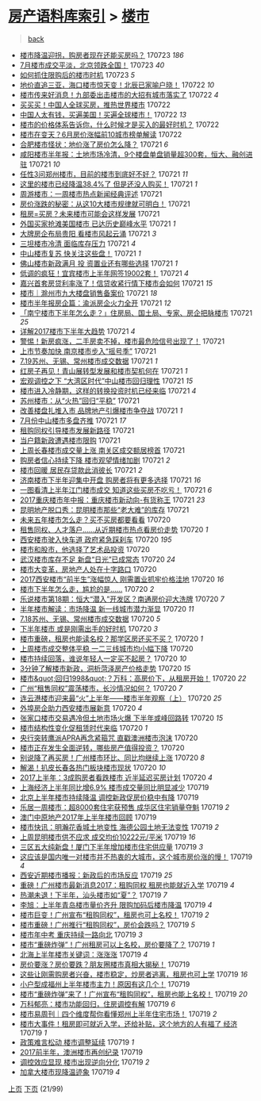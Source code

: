 [房产语料库索引](../../README.md)  > [楼市](楼市.md)
====
> [back](../README.md)

- [楼市降温迎拐，购房者现在还能买房吗？](http://jkwz.applinzi.com/ittc/6993491789313737744.html#%E6%A5%BC%E5%B8%82%E9%99%8D%E6%B8%A9%E8%BF%8E%E6%8B%90%EF%BC%8C%E8%B4%AD%E6%88%BF%E8%80%85%E7%8E%B0%E5%9C%A8%E8%BF%98%E8%83%BD%E4%B9%B0%E6%88%BF%E5%90%97%EF%BC%9F) 170723 *186* 
- [7月楼市成交平淡，北京领跌全国！](http://jkwz.applinzi.com/ittc/6993461672650736657.html#7%E6%9C%88%E6%A5%BC%E5%B8%82%E6%88%90%E4%BA%A4%E5%B9%B3%E6%B7%A1%EF%BC%8C%E5%8C%97%E4%BA%AC%E9%A2%86%E8%B7%8C%E5%85%A8%E5%9B%BD%EF%BC%81) 170723 *40* 
- [如何抓住限购后的楼市时机](http://jkwz.applinzi.com/ittc/6993446883216065553.html#%E5%A6%82%E4%BD%95%E6%8A%93%E4%BD%8F%E9%99%90%E8%B4%AD%E5%90%8E%E7%9A%84%E6%A5%BC%E5%B8%82%E6%97%B6%E6%9C%BA) 170723 *5* 
- [地价直追三亚，海口楼市惊天变！北辰已家喻户晓！](http://jkwz.applinzi.com/ittc/6993259472561374225.html#%E5%9C%B0%E4%BB%B7%E7%9B%B4%E8%BF%BD%E4%B8%89%E4%BA%9A%EF%BC%8C%E6%B5%B7%E5%8F%A3%E6%A5%BC%E5%B8%82%E6%83%8A%E5%A4%A9%E5%8F%98%EF%BC%81%E5%8C%97%E8%BE%B0%E5%B7%B2%E5%AE%B6%E5%96%BB%E6%88%B7%E6%99%93%EF%BC%81) 170722 *10* 
- [楼市传来好消息！九部委出击楼市的大招有城市落实了](http://jkwz.applinzi.com/ittc/6993157537430766608.html#%E6%A5%BC%E5%B8%82%E4%BC%A0%E6%9D%A5%E5%A5%BD%E6%B6%88%E6%81%AF%EF%BC%81%E4%B9%9D%E9%83%A8%E5%A7%94%E5%87%BA%E5%87%BB%E6%A5%BC%E5%B8%82%E7%9A%84%E5%A4%A7%E6%8B%9B%E6%9C%89%E5%9F%8E%E5%B8%82%E8%90%BD%E5%AE%9E%E4%BA%86) 170722 *4* 
- [买买买！中国人全球买房，推热世界楼市](http://jkwz.applinzi.com/ittc/6993146668172968976.html#%E4%B9%B0%E4%B9%B0%E4%B9%B0%EF%BC%81%E4%B8%AD%E5%9B%BD%E4%BA%BA%E5%85%A8%E7%90%83%E4%B9%B0%E6%88%BF%EF%BC%8C%E6%8E%A8%E7%83%AD%E4%B8%96%E7%95%8C%E6%A5%BC%E5%B8%82) 170722  
- [中国人太有钱，买遍美国！买遍全球楼市！](http://jkwz.applinzi.com/ittc/6993146668156191761.html#%E4%B8%AD%E5%9B%BD%E4%BA%BA%E5%A4%AA%E6%9C%89%E9%92%B1%EF%BC%8C%E4%B9%B0%E9%81%8D%E7%BE%8E%E5%9B%BD%EF%BC%81%E4%B9%B0%E9%81%8D%E5%85%A8%E7%90%83%E6%A5%BC%E5%B8%82%EF%BC%81) 170722 *13* 
- [楼市的价格体系告诉你，什么时候才是买入的最好时机？](http://jkwz.applinzi.com/ittc/6993067996392981521.html#%E6%A5%BC%E5%B8%82%E7%9A%84%E4%BB%B7%E6%A0%BC%E4%BD%93%E7%B3%BB%E5%91%8A%E8%AF%89%E4%BD%A0%EF%BC%8C%E4%BB%80%E4%B9%88%E6%97%B6%E5%80%99%E6%89%8D%E6%98%AF%E4%B9%B0%E5%85%A5%E7%9A%84%E6%9C%80%E5%A5%BD%E6%97%B6%E6%9C%BA%EF%BC%9F) 170722  
- [楼市在变天？6月房价涨幅前10城市榜单解读](http://jkwz.applinzi.com/ittc/6993042667934843920.html#%E6%A5%BC%E5%B8%82%E5%9C%A8%E5%8F%98%E5%A4%A9%EF%BC%9F6%E6%9C%88%E6%88%BF%E4%BB%B7%E6%B6%A8%E5%B9%85%E5%89%8D10%E5%9F%8E%E5%B8%82%E6%A6%9C%E5%8D%95%E8%A7%A3%E8%AF%BB) 170722  
- [合肥楼市怪状：地价涨了房价怎么降？](http://jkwz.applinzi.com/ittc/6992835756123751441.html#%E5%90%88%E8%82%A5%E6%A5%BC%E5%B8%82%E6%80%AA%E7%8A%B6%EF%BC%9A%E5%9C%B0%E4%BB%B7%E6%B6%A8%E4%BA%86%E6%88%BF%E4%BB%B7%E6%80%8E%E4%B9%88%E9%99%8D%EF%BC%9F) 170721 *6* 
- [咸阳楼市半年报：土地市场冷清，9个楼盘单盘销量超300套，恒大、融创进驻](http://jkwz.applinzi.com/ittc/6992817877978448913.html#%E5%92%B8%E9%98%B3%E6%A5%BC%E5%B8%82%E5%8D%8A%E5%B9%B4%E6%8A%A5%EF%BC%9A%E5%9C%9F%E5%9C%B0%E5%B8%82%E5%9C%BA%E5%86%B7%E6%B8%85%EF%BC%8C9%E4%B8%AA%E6%A5%BC%E7%9B%98%E5%8D%95%E7%9B%98%E9%94%80%E9%87%8F%E8%B6%85300%E5%A5%97%EF%BC%8C%E6%81%92%E5%A4%A7%E3%80%81%E8%9E%8D%E5%88%9B%E8%BF%9B%E9%A9%BB) 170721 *10* 
- [任性3问郑州楼市，目前的楼市到底好不好？](http://jkwz.applinzi.com/ittc/6992816565157102608.html#%E4%BB%BB%E6%80%A73%E9%97%AE%E9%83%91%E5%B7%9E%E6%A5%BC%E5%B8%82%EF%BC%8C%E7%9B%AE%E5%89%8D%E7%9A%84%E6%A5%BC%E5%B8%82%E5%88%B0%E5%BA%95%E5%A5%BD%E4%B8%8D%E5%A5%BD%EF%BC%9F) 170721 *11* 
- [这里的楼市已经降温38.4%了 但是还没人购买！](http://jkwz.applinzi.com/ittc/6992813076536362001.html#%E8%BF%99%E9%87%8C%E7%9A%84%E6%A5%BC%E5%B8%82%E5%B7%B2%E7%BB%8F%E9%99%8D%E6%B8%A938.4%25%E4%BA%86+%E4%BD%86%E6%98%AF%E8%BF%98%E6%B2%A1%E4%BA%BA%E8%B4%AD%E4%B9%B0%EF%BC%81) 170721 *1* 
- [周游楼市：一周楼市热点新闻经典评述](http://jkwz.applinzi.com/ittc/6992808732088861712.html#%E5%91%A8%E6%B8%B8%E6%A5%BC%E5%B8%82%EF%BC%9A%E4%B8%80%E5%91%A8%E6%A5%BC%E5%B8%82%E7%83%AD%E7%82%B9%E6%96%B0%E9%97%BB%E7%BB%8F%E5%85%B8%E8%AF%84%E8%BF%B0) 170721  
- [房价涨跌的秘密：从这10大楼市规律就可明白！](http://jkwz.applinzi.com/ittc/6992806537092138001.html#%E6%88%BF%E4%BB%B7%E6%B6%A8%E8%B7%8C%E7%9A%84%E7%A7%98%E5%AF%86%EF%BC%9A%E4%BB%8E%E8%BF%9910%E5%A4%A7%E6%A5%BC%E5%B8%82%E8%A7%84%E5%BE%8B%E5%B0%B1%E5%8F%AF%E6%98%8E%E7%99%BD%EF%BC%81) 170721  
- [租房=买房？未来楼市可能会这样发展](http://jkwz.applinzi.com/ittc/6992799975552336913.html#%E7%A7%9F%E6%88%BF%3D%E4%B9%B0%E6%88%BF%EF%BC%9F%E6%9C%AA%E6%9D%A5%E6%A5%BC%E5%B8%82%E5%8F%AF%E8%83%BD%E4%BC%9A%E8%BF%99%E6%A0%B7%E5%8F%91%E5%B1%95) 170721  
- [外国买家抢滩美国楼市 已达历史巅峰水平](http://jkwz.applinzi.com/ittc/6992794217527903248.html#%E5%A4%96%E5%9B%BD%E4%B9%B0%E5%AE%B6%E6%8A%A2%E6%BB%A9%E7%BE%8E%E5%9B%BD%E6%A5%BC%E5%B8%82+%E5%B7%B2%E8%BE%BE%E5%8E%86%E5%8F%B2%E5%B7%85%E5%B3%B0%E6%B0%B4%E5%B9%B3) 170721 *1* 
- [大牌房企布局贵阳 看楼市风起云涌](http://jkwz.applinzi.com/ittc/6992406379858756624.html#%E5%A4%A7%E7%89%8C%E6%88%BF%E4%BC%81%E5%B8%83%E5%B1%80%E8%B4%B5%E9%98%B3+%E7%9C%8B%E6%A5%BC%E5%B8%82%E9%A3%8E%E8%B5%B7%E4%BA%91%E6%B6%8C) 170721 *3* 
- [三坦楼市冷清 面临库存压力](http://jkwz.applinzi.com/ittc/6992782911483675665.html#%E4%B8%89%E5%9D%A6%E6%A5%BC%E5%B8%82%E5%86%B7%E6%B8%85+%E9%9D%A2%E4%B8%B4%E5%BA%93%E5%AD%98%E5%8E%8B%E5%8A%9B) 170721 *4* 
- [中山楼市复苏 快关注这些盘！](http://jkwz.applinzi.com/ittc/6992782679597384721.html#%E4%B8%AD%E5%B1%B1%E6%A5%BC%E5%B8%82%E5%A4%8D%E8%8B%8F+%E5%BF%AB%E5%85%B3%E6%B3%A8%E8%BF%99%E4%BA%9B%E7%9B%98%EF%BC%81) 170721 *1* 
- [佛山楼市新政满月 投 资置业还有哪些选择](http://jkwz.applinzi.com/ittc/6992773221911659536.html#%E4%BD%9B%E5%B1%B1%E6%A5%BC%E5%B8%82%E6%96%B0%E6%94%BF%E6%BB%A1%E6%9C%88+%E6%8A%95+%E8%B5%84%E7%BD%AE%E4%B8%9A%E8%BF%98%E6%9C%89%E5%93%AA%E4%BA%9B%E9%80%89%E6%8B%A9) 170721 *1* 
- [低调的疯狂！宜宾楼市上半年网签19002套！](http://jkwz.applinzi.com/ittc/6992768851438470160.html#%E4%BD%8E%E8%B0%83%E7%9A%84%E7%96%AF%E7%8B%82%EF%BC%81%E5%AE%9C%E5%AE%BE%E6%A5%BC%E5%B8%82%E4%B8%8A%E5%8D%8A%E5%B9%B4%E7%BD%91%E7%AD%BE19002%E5%A5%97%EF%BC%81) 170721 *4* 
- [嘉兴首套房贷利率涨了！信贷收紧行情下楼市会如何](http://jkwz.applinzi.com/ittc/6992767016820540433.html#%E5%98%89%E5%85%B4%E9%A6%96%E5%A5%97%E6%88%BF%E8%B4%B7%E5%88%A9%E7%8E%87%E6%B6%A8%E4%BA%86%EF%BC%81%E4%BF%A1%E8%B4%B7%E6%94%B6%E7%B4%A7%E8%A1%8C%E6%83%85%E4%B8%8B%E6%A5%BC%E5%B8%82%E4%BC%9A%E5%A6%82%E4%BD%95) 170721 *15* 
- [楼市｜滁州市九大楼盘销售备案价](http://jkwz.applinzi.com/ittc/6992766344754627600.html#%E6%A5%BC%E5%B8%82%EF%BD%9C%E6%BB%81%E5%B7%9E%E5%B8%82%E4%B9%9D%E5%A4%A7%E6%A5%BC%E7%9B%98%E9%94%80%E5%94%AE%E5%A4%87%E6%A1%88%E4%BB%B7) 170721 *18* 
- [楼市半年报房企篇：渝派房企火力全开](http://jkwz.applinzi.com/ittc/6992753390248264721.html#%E6%A5%BC%E5%B8%82%E5%8D%8A%E5%B9%B4%E6%8A%A5%E6%88%BF%E4%BC%81%E7%AF%87%EF%BC%9A%E6%B8%9D%E6%B4%BE%E6%88%BF%E4%BC%81%E7%81%AB%E5%8A%9B%E5%85%A8%E5%BC%80) 170721 *12* 
- [「南宁楼市下半年怎么走？」住房局、国土局、专家、房企把脉楼市](http://jkwz.applinzi.com/ittc/6992729613925876753.html#%E3%80%8C%E5%8D%97%E5%AE%81%E6%A5%BC%E5%B8%82%E4%B8%8B%E5%8D%8A%E5%B9%B4%E6%80%8E%E4%B9%88%E8%B5%B0%EF%BC%9F%E3%80%8D%E4%BD%8F%E6%88%BF%E5%B1%80%E3%80%81%E5%9B%BD%E5%9C%9F%E5%B1%80%E3%80%81%E4%B8%93%E5%AE%B6%E3%80%81%E6%88%BF%E4%BC%81%E6%8A%8A%E8%84%89%E6%A5%BC%E5%B8%82) 170721 *25* 
- [详解2017楼市下半年大趋势](http://jkwz.applinzi.com/ittc/6992708659057263632.html#%E8%AF%A6%E8%A7%A32017%E6%A5%BC%E5%B8%82%E4%B8%8B%E5%8D%8A%E5%B9%B4%E5%A4%A7%E8%B6%8B%E5%8A%BF) 170721 *4* 
- [警惕！新房疯涨，二手房卖不掉，楼市最危险信号出现了！](http://jkwz.applinzi.com/ittc/6992697108749354001.html#%E8%AD%A6%E6%83%95%EF%BC%81%E6%96%B0%E6%88%BF%E7%96%AF%E6%B6%A8%EF%BC%8C%E4%BA%8C%E6%89%8B%E6%88%BF%E5%8D%96%E4%B8%8D%E6%8E%89%EF%BC%8C%E6%A5%BC%E5%B8%82%E6%9C%80%E5%8D%B1%E9%99%A9%E4%BF%A1%E5%8F%B7%E5%87%BA%E7%8E%B0%E4%BA%86%EF%BC%81) 170721  
- [上市节奏加快 南京楼市步入“摇号季”](http://jkwz.applinzi.com/ittc/6992683320897700880.html#%E4%B8%8A%E5%B8%82%E8%8A%82%E5%A5%8F%E5%8A%A0%E5%BF%AB+%E5%8D%97%E4%BA%AC%E6%A5%BC%E5%B8%82%E6%AD%A5%E5%85%A5%E2%80%9C%E6%91%87%E5%8F%B7%E5%AD%A3%E2%80%9D) 170721  
- [7.19苏州、无锡、常州楼市成交数据](http://jkwz.applinzi.com/ittc/6992684178318296081.html#7.19%E8%8B%8F%E5%B7%9E%E3%80%81%E6%97%A0%E9%94%A1%E3%80%81%E5%B8%B8%E5%B7%9E%E6%A5%BC%E5%B8%82%E6%88%90%E4%BA%A4%E6%95%B0%E6%8D%AE) 170721 *1* 
- [红房子再见！青山展转型发展和楼市契机何在](http://jkwz.applinzi.com/ittc/6992680602896434192.html#%E7%BA%A2%E6%88%BF%E5%AD%90%E5%86%8D%E8%A7%81%EF%BC%81%E9%9D%92%E5%B1%B1%E5%B1%95%E8%BD%AC%E5%9E%8B%E5%8F%91%E5%B1%95%E5%92%8C%E6%A5%BC%E5%B8%82%E5%A5%91%E6%9C%BA%E4%BD%95%E5%9C%A8) 170721 *1* 
- [宏观调控之下 “大湾区时代”中山楼市回归理性](http://jkwz.applinzi.com/ittc/6992677819824735249.html#%E5%AE%8F%E8%A7%82%E8%B0%83%E6%8E%A7%E4%B9%8B%E4%B8%8B+%E2%80%9C%E5%A4%A7%E6%B9%BE%E5%8C%BA%E6%97%B6%E4%BB%A3%E2%80%9D%E4%B8%AD%E5%B1%B1%E6%A5%BC%E5%B8%82%E5%9B%9E%E5%BD%92%E7%90%86%E6%80%A7) 170721 *15* 
- [楼市进入冷静期，这样的转换投资时机已经来临](http://jkwz.applinzi.com/ittc/6992673482146841616.html#%E6%A5%BC%E5%B8%82%E8%BF%9B%E5%85%A5%E5%86%B7%E9%9D%99%E6%9C%9F%EF%BC%8C%E8%BF%99%E6%A0%B7%E7%9A%84%E8%BD%AC%E6%8D%A2%E6%8A%95%E8%B5%84%E6%97%B6%E6%9C%BA%E5%B7%B2%E7%BB%8F%E6%9D%A5%E4%B8%B4) 170721 *4* 
- [苏州楼市：从“火热”回归“平稳”](http://jkwz.applinzi.com/ittc/6992672192750683153.html#%E8%8B%8F%E5%B7%9E%E6%A5%BC%E5%B8%82%EF%BC%9A%E4%BB%8E%E2%80%9C%E7%81%AB%E7%83%AD%E2%80%9D%E5%9B%9E%E5%BD%92%E2%80%9C%E5%B9%B3%E7%A8%B3%E2%80%9D) 170721  
- [改善楼盘扎堆入市 品牌地产引爆楼市争夺战](http://jkwz.applinzi.com/ittc/6992656475984757777.html#%E6%94%B9%E5%96%84%E6%A5%BC%E7%9B%98%E6%89%8E%E5%A0%86%E5%85%A5%E5%B8%82+%E5%93%81%E7%89%8C%E5%9C%B0%E4%BA%A7%E5%BC%95%E7%88%86%E6%A5%BC%E5%B8%82%E4%BA%89%E5%A4%BA%E6%88%98) 170721 *1* 
- [7月份中山楼市多盘齐推](http://jkwz.applinzi.com/ittc/6992654373568906256.html#7%E6%9C%88%E4%BB%BD%E4%B8%AD%E5%B1%B1%E6%A5%BC%E5%B8%82%E5%A4%9A%E7%9B%98%E9%BD%90%E6%8E%A8) 170721 *17* 
- [租购同权引导楼市发展新路径](http://jkwz.applinzi.com/ittc/6992631058871616529.html#%E7%A7%9F%E8%B4%AD%E5%90%8C%E6%9D%83%E5%BC%95%E5%AF%BC%E6%A5%BC%E5%B8%82%E5%8F%91%E5%B1%95%E6%96%B0%E8%B7%AF%E5%BE%84) 170721  
- [当户籍新政遭遇楼市限购](http://jkwz.applinzi.com/ittc/6992585097906488080.html#%E5%BD%93%E6%88%B7%E7%B1%8D%E6%96%B0%E6%94%BF%E9%81%AD%E9%81%87%E6%A5%BC%E5%B8%82%E9%99%90%E8%B4%AD) 170721  
- [上周长春楼市成交量上涨 南关区成交额居榜首](http://jkwz.applinzi.com/ittc/6992585007980610320.html#%E4%B8%8A%E5%91%A8%E9%95%BF%E6%98%A5%E6%A5%BC%E5%B8%82%E6%88%90%E4%BA%A4%E9%87%8F%E4%B8%8A%E6%B6%A8+%E5%8D%97%E5%85%B3%E5%8C%BA%E6%88%90%E4%BA%A4%E9%A2%9D%E5%B1%85%E6%A6%9C%E9%A6%96) 170721  
- [购房者信心持续下降  楼市观望情绪加剧](http://jkwz.applinzi.com/ittc/6992584592291545873.html#%E8%B4%AD%E6%88%BF%E8%80%85%E4%BF%A1%E5%BF%83%E6%8C%81%E7%BB%AD%E4%B8%8B%E9%99%8D++%E6%A5%BC%E5%B8%82%E8%A7%82%E6%9C%9B%E6%83%85%E7%BB%AA%E5%8A%A0%E5%89%A7) 170721 *2* 
- [楼市回暖 居民存贷款此消彼长](http://jkwz.applinzi.com/ittc/6992584544400966416.html#%E6%A5%BC%E5%B8%82%E5%9B%9E%E6%9A%96+%E5%B1%85%E6%B0%91%E5%AD%98%E8%B4%B7%E6%AC%BE%E6%AD%A4%E6%B6%88%E5%BD%BC%E9%95%BF) 170721 *2* 
- [济南楼市下半年迎集中开盘 购房者将有更多选择](http://jkwz.applinzi.com/ittc/6992549118969644049.html#%E6%B5%8E%E5%8D%97%E6%A5%BC%E5%B8%82%E4%B8%8B%E5%8D%8A%E5%B9%B4%E8%BF%8E%E9%9B%86%E4%B8%AD%E5%BC%80%E7%9B%98+%E8%B4%AD%E6%88%BF%E8%80%85%E5%B0%86%E6%9C%89%E6%9B%B4%E5%A4%9A%E9%80%89%E6%8B%A9) 170721 *16* 
- [一图看清上半年江门楼市成交 知道这些买房不吃亏！](http://jkwz.applinzi.com/ittc/6992534873779471376.html#%E4%B8%80%E5%9B%BE%E7%9C%8B%E6%B8%85%E4%B8%8A%E5%8D%8A%E5%B9%B4%E6%B1%9F%E9%97%A8%E6%A5%BC%E5%B8%82%E6%88%90%E4%BA%A4+%E7%9F%A5%E9%81%93%E8%BF%99%E4%BA%9B%E4%B9%B0%E6%88%BF%E4%B8%8D%E5%90%83%E4%BA%8F%EF%BC%81) 170721 *6* 
- [2017重庆楼市年中报：重庆楼市新动向-有货称王](http://jkwz.applinzi.com/ittc/6992534633441657872.html#2017%E9%87%8D%E5%BA%86%E6%A5%BC%E5%B8%82%E5%B9%B4%E4%B8%AD%E6%8A%A5%EF%BC%9A%E9%87%8D%E5%BA%86%E6%A5%BC%E5%B8%82%E6%96%B0%E5%8A%A8%E5%90%91-%E6%9C%89%E8%B4%A7%E7%A7%B0%E7%8E%8B) 170721 *23* 
- [昆明地产脱口秀：昆明楼市那些“老大难”的库存](http://jkwz.applinzi.com/ittc/6992534174949704721.html#%E6%98%86%E6%98%8E%E5%9C%B0%E4%BA%A7%E8%84%B1%E5%8F%A3%E7%A7%80%EF%BC%9A%E6%98%86%E6%98%8E%E6%A5%BC%E5%B8%82%E9%82%A3%E4%BA%9B%E2%80%9C%E8%80%81%E5%A4%A7%E9%9A%BE%E2%80%9D%E7%9A%84%E5%BA%93%E5%AD%98) 170721  
- [未来五年楼市怎么走？买不买房都要看看](http://jkwz.applinzi.com/ittc/6992510573273941009.html#%E6%9C%AA%E6%9D%A5%E4%BA%94%E5%B9%B4%E6%A5%BC%E5%B8%82%E6%80%8E%E4%B9%88%E8%B5%B0%EF%BC%9F%E4%B9%B0%E4%B8%8D%E4%B9%B0%E6%88%BF%E9%83%BD%E8%A6%81%E7%9C%8B%E7%9C%8B) 170720  
- [租售同权、人才落户……从近期楼市热点看房价走势](http://jkwz.applinzi.com/ittc/6992479897375998992.html#%E7%A7%9F%E5%94%AE%E5%90%8C%E6%9D%83%E3%80%81%E4%BA%BA%E6%89%8D%E8%90%BD%E6%88%B7%E2%80%A6%E2%80%A6%E4%BB%8E%E8%BF%91%E6%9C%9F%E6%A5%BC%E5%B8%82%E7%83%AD%E7%82%B9%E7%9C%8B%E6%88%BF%E4%BB%B7%E8%B5%B0%E5%8A%BF) 170720 *1* 
- [西安楼市驶入快车道 政府紧急踩刹车](http://jkwz.applinzi.com/ittc/6992449413258413073.html#%E8%A5%BF%E5%AE%89%E6%A5%BC%E5%B8%82%E9%A9%B6%E5%85%A5%E5%BF%AB%E8%BD%A6%E9%81%93+%E6%94%BF%E5%BA%9C%E7%B4%A7%E6%80%A5%E8%B8%A9%E5%88%B9%E8%BD%A6) 170720 *195* 
- [楼市和股市，他选择了艺术品投资](http://jkwz.applinzi.com/ittc/6992439918570505233.html#%E6%A5%BC%E5%B8%82%E5%92%8C%E8%82%A1%E5%B8%82%EF%BC%8C%E4%BB%96%E9%80%89%E6%8B%A9%E4%BA%86%E8%89%BA%E6%9C%AF%E5%93%81%E6%8A%95%E8%B5%84) 170720  
- [武汉楼市库存不足 新盘“日光”已成常态](http://jkwz.applinzi.com/ittc/6992432596641121296.html#%E6%AD%A6%E6%B1%89%E6%A5%BC%E5%B8%82%E5%BA%93%E5%AD%98%E4%B8%8D%E8%B6%B3+%E6%96%B0%E7%9B%98%E2%80%9C%E6%97%A5%E5%85%89%E2%80%9D%E5%B7%B2%E6%88%90%E5%B8%B8%E6%80%81) 170720 *24* 
- [楼市大变革，房地产人处在十字路口](http://jkwz.applinzi.com/ittc/6992422200190436369.html#%E6%A5%BC%E5%B8%82%E5%A4%A7%E5%8F%98%E9%9D%A9%EF%BC%8C%E6%88%BF%E5%9C%B0%E4%BA%A7%E4%BA%BA%E5%A4%84%E5%9C%A8%E5%8D%81%E5%AD%97%E8%B7%AF%E5%8F%A3) 170720  
- [2017西安楼市“前半生”涨幅惊人 刚需置业抓牢价格洼地](http://jkwz.applinzi.com/ittc/6992412657419027473.html#2017%E8%A5%BF%E5%AE%89%E6%A5%BC%E5%B8%82%E2%80%9C%E5%89%8D%E5%8D%8A%E7%94%9F%E2%80%9D%E6%B6%A8%E5%B9%85%E6%83%8A%E4%BA%BA+%E5%88%9A%E9%9C%80%E7%BD%AE%E4%B8%9A%E6%8A%93%E7%89%A2%E4%BB%B7%E6%A0%BC%E6%B4%BC%E5%9C%B0) 170720 *16* 
- [楼市下半年怎么走，尴尬的是……](http://jkwz.applinzi.com/ittc/6992403055549875217.html#%E6%A5%BC%E5%B8%82%E4%B8%8B%E5%8D%8A%E5%B9%B4%E6%80%8E%E4%B9%88%E8%B5%B0%EF%BC%8C%E5%B0%B4%E5%B0%AC%E7%9A%84%E6%98%AF%E2%80%A6%E2%80%A6) 170720 *2* 
- [乐说楼市第18期：恒大“潜入”开发区？南通房价迎大洗牌](http://jkwz.applinzi.com/ittc/6992391841709048849.html#%E4%B9%90%E8%AF%B4%E6%A5%BC%E5%B8%82%E7%AC%AC18%E6%9C%9F%EF%BC%9A%E6%81%92%E5%A4%A7%E2%80%9C%E6%BD%9C%E5%85%A5%E2%80%9D%E5%BC%80%E5%8F%91%E5%8C%BA%EF%BC%9F%E5%8D%97%E9%80%9A%E6%88%BF%E4%BB%B7%E8%BF%8E%E5%A4%A7%E6%B4%97%E7%89%8C) 170720 *7* 
- [半年楼市解读：市场降温 新一线城市潜力渐显](http://jkwz.applinzi.com/ittc/6992347453708567568.html#%E5%8D%8A%E5%B9%B4%E6%A5%BC%E5%B8%82%E8%A7%A3%E8%AF%BB%EF%BC%9A%E5%B8%82%E5%9C%BA%E9%99%8D%E6%B8%A9+%E6%96%B0%E4%B8%80%E7%BA%BF%E5%9F%8E%E5%B8%82%E6%BD%9C%E5%8A%9B%E6%B8%90%E6%98%BE) 170720 *11* 
- [7.18苏州、无锡、常州楼市成交数据](http://jkwz.applinzi.com/ittc/6992337435026261009.html#7.18%E8%8B%8F%E5%B7%9E%E3%80%81%E6%97%A0%E9%94%A1%E3%80%81%E5%B8%B8%E5%B7%9E%E6%A5%BC%E5%B8%82%E6%88%90%E4%BA%A4%E6%95%B0%E6%8D%AE) 170720 *5* 
- [下半年楼市 或是刚需出手的好时机](http://jkwz.applinzi.com/ittc/6992334209845560336.html#%E4%B8%8B%E5%8D%8A%E5%B9%B4%E6%A5%BC%E5%B8%82+%E6%88%96%E6%98%AF%E5%88%9A%E9%9C%80%E5%87%BA%E6%89%8B%E7%9A%84%E5%A5%BD%E6%97%B6%E6%9C%BA) 170720 *3* 
- [楼市重磅，租房也能读名校？那学区房还买不买？](http://jkwz.applinzi.com/ittc/6992325856209667088.html#%E6%A5%BC%E5%B8%82%E9%87%8D%E7%A3%85%EF%BC%8C%E7%A7%9F%E6%88%BF%E4%B9%9F%E8%83%BD%E8%AF%BB%E5%90%8D%E6%A0%A1%EF%BC%9F%E9%82%A3%E5%AD%A6%E5%8C%BA%E6%88%BF%E8%BF%98%E4%B9%B0%E4%B8%8D%E4%B9%B0%EF%BC%9F) 170720 *1* 
- [上周楼市成交整体平稳 一二三线城市均小幅下降](http://jkwz.applinzi.com/ittc/6992319074011710480.html#%E4%B8%8A%E5%91%A8%E6%A5%BC%E5%B8%82%E6%88%90%E4%BA%A4%E6%95%B4%E4%BD%93%E5%B9%B3%E7%A8%B3+%E4%B8%80%E4%BA%8C%E4%B8%89%E7%BA%BF%E5%9F%8E%E5%B8%82%E5%9D%87%E5%B0%8F%E5%B9%85%E4%B8%8B%E9%99%8D) 170720  
- [楼市持续回落，谁说年轻人一定买不起房？](http://jkwz.applinzi.com/ittc/6992318780171355153.html#%E6%A5%BC%E5%B8%82%E6%8C%81%E7%BB%AD%E5%9B%9E%E8%90%BD%EF%BC%8C%E8%B0%81%E8%AF%B4%E5%B9%B4%E8%BD%BB%E4%BA%BA%E4%B8%80%E5%AE%9A%E4%B9%B0%E4%B8%8D%E8%B5%B7%E6%88%BF%EF%BC%9F) 170720 *10* 
- [3分钟了解楼市新政，洞析菏泽房产价格走势](http://jkwz.applinzi.com/ittc/6992313781907358737.html#3%E5%88%86%E9%92%9F%E4%BA%86%E8%A7%A3%E6%A5%BC%E5%B8%82%E6%96%B0%E6%94%BF%EF%BC%8C%E6%B4%9E%E6%9E%90%E8%8F%8F%E6%B3%BD%E6%88%BF%E4%BA%A7%E4%BB%B7%E6%A0%BC%E8%B5%B0%E5%8A%BF) 170720 *15* 
- [楼市&amp;quot;回归1998&amp;quot;？万科：高房价下，从租房开始！](http://jkwz.applinzi.com/ittc/6992311242856072209.html#%E6%A5%BC%E5%B8%82%26amp%3Bquot%3B%E5%9B%9E%E5%BD%921998%26amp%3Bquot%3B%EF%BC%9F%E4%B8%87%E7%A7%91%EF%BC%9A%E9%AB%98%E6%88%BF%E4%BB%B7%E4%B8%8B%EF%BC%8C%E4%BB%8E%E7%A7%9F%E6%88%BF%E5%BC%80%E5%A7%8B%EF%BC%81) 170720 *22* 
- [广州“租售同权”震荡楼市，长沙情况如何？](http://jkwz.applinzi.com/ittc/6992307710811702289.html#%E5%B9%BF%E5%B7%9E%E2%80%9C%E7%A7%9F%E5%94%AE%E5%90%8C%E6%9D%83%E2%80%9D%E9%9C%87%E8%8D%A1%E6%A5%BC%E5%B8%82%EF%BC%8C%E9%95%BF%E6%B2%99%E6%83%85%E5%86%B5%E5%A6%82%E4%BD%95%EF%BC%9F) 170720 *7* 
- [连云港楼市迎来最“火”上半年——楼市半年观察（上）](http://jkwz.applinzi.com/ittc/6992301975507829776.html#%E8%BF%9E%E4%BA%91%E6%B8%AF%E6%A5%BC%E5%B8%82%E8%BF%8E%E6%9D%A5%E6%9C%80%E2%80%9C%E7%81%AB%E2%80%9D%E4%B8%8A%E5%8D%8A%E5%B9%B4%E2%80%94%E2%80%94%E6%A5%BC%E5%B8%82%E5%8D%8A%E5%B9%B4%E8%A7%82%E5%AF%9F%EF%BC%88%E4%B8%8A%EF%BC%89) 170720 *25* 
- [外埠房企助力西安楼市展新意](http://jkwz.applinzi.com/ittc/6992298879071290384.html#%E5%A4%96%E5%9F%A0%E6%88%BF%E4%BC%81%E5%8A%A9%E5%8A%9B%E8%A5%BF%E5%AE%89%E6%A5%BC%E5%B8%82%E5%B1%95%E6%96%B0%E6%84%8F) 170720 *4* 
- [张家口楼市交易遇冷但土地市场火爆 下半年或峰回路转](http://jkwz.applinzi.com/ittc/6992298230917104657.html#%E5%BC%A0%E5%AE%B6%E5%8F%A3%E6%A5%BC%E5%B8%82%E4%BA%A4%E6%98%93%E9%81%87%E5%86%B7%E4%BD%86%E5%9C%9F%E5%9C%B0%E5%B8%82%E5%9C%BA%E7%81%AB%E7%88%86+%E4%B8%8B%E5%8D%8A%E5%B9%B4%E6%88%96%E5%B3%B0%E5%9B%9E%E8%B7%AF%E8%BD%AC) 170720 *15* 
- [楼市结构性变化促租赁时代来临](http://jkwz.applinzi.com/ittc/6992297255049364496.html#%E6%A5%BC%E5%B8%82%E7%BB%93%E6%9E%84%E6%80%A7%E5%8F%98%E5%8C%96%E4%BF%83%E7%A7%9F%E8%B5%81%E6%97%B6%E4%BB%A3%E6%9D%A5%E4%B8%B4) 170720 *1* 
- [央行突转鹰派APRA再念紧箍咒 直戳澳洲楼市泡沫](http://jkwz.applinzi.com/ittc/6992293010480825360.html#%E5%A4%AE%E8%A1%8C%E7%AA%81%E8%BD%AC%E9%B9%B0%E6%B4%BEAPRA%E5%86%8D%E5%BF%B5%E7%B4%A7%E7%AE%8D%E5%92%92+%E7%9B%B4%E6%88%B3%E6%BE%B3%E6%B4%B2%E6%A5%BC%E5%B8%82%E6%B3%A1%E6%B2%AB) 170720  
- [楼市正在发生全面逆转，哪些房产值得投资？](http://jkwz.applinzi.com/ittc/6992020038515950609.html#%E6%A5%BC%E5%B8%82%E6%AD%A3%E5%9C%A8%E5%8F%91%E7%94%9F%E5%85%A8%E9%9D%A2%E9%80%86%E8%BD%AC%EF%BC%8C%E5%93%AA%E4%BA%9B%E6%88%BF%E4%BA%A7%E5%80%BC%E5%BE%97%E6%8A%95%E8%B5%84%EF%BC%9F) 170720  
- [别说降了再买房！广州楼市环比、同比均继续上涨](http://jkwz.applinzi.com/ittc/6992281809873011728.html#%E5%88%AB%E8%AF%B4%E9%99%8D%E4%BA%86%E5%86%8D%E4%B9%B0%E6%88%BF%EF%BC%81%E5%B9%BF%E5%B7%9E%E6%A5%BC%E5%B8%82%E7%8E%AF%E6%AF%94%E3%80%81%E5%90%8C%E6%AF%94%E5%9D%87%E7%BB%A7%E7%BB%AD%E4%B8%8A%E6%B6%A8) 170720 *8* 
- [解渴！扒皮长春各热门板块楼市现状](http://jkwz.applinzi.com/ittc/6992164658587632656.html#%E8%A7%A3%E6%B8%B4%EF%BC%81%E6%89%92%E7%9A%AE%E9%95%BF%E6%98%A5%E5%90%84%E7%83%AD%E9%97%A8%E6%9D%BF%E5%9D%97%E6%A5%BC%E5%B8%82%E7%8E%B0%E7%8A%B6) 170720 *10* 
- [2017上半年：3成购房者看跌楼市 近半延迟买房计划](http://jkwz.applinzi.com/ittc/6992164644037592080.html#2017%E4%B8%8A%E5%8D%8A%E5%B9%B4%EF%BC%9A3%E6%88%90%E8%B4%AD%E6%88%BF%E8%80%85%E7%9C%8B%E8%B7%8C%E6%A5%BC%E5%B8%82+%E8%BF%91%E5%8D%8A%E5%BB%B6%E8%BF%9F%E4%B9%B0%E6%88%BF%E8%AE%A1%E5%88%92) 170720 *4* 
- [上海经济上半年同比增6.9% 楼市成交量同比明显减少](http://jkwz.applinzi.com/ittc/6992147782864208912.html#%E4%B8%8A%E6%B5%B7%E7%BB%8F%E6%B5%8E%E4%B8%8A%E5%8D%8A%E5%B9%B4%E5%90%8C%E6%AF%94%E5%A2%9E6.9%25+%E6%A5%BC%E5%B8%82%E6%88%90%E4%BA%A4%E9%87%8F%E5%90%8C%E6%AF%94%E6%98%8E%E6%98%BE%E5%87%8F%E5%B0%91) 170719  
- [北京上半年楼市持续降温 调控新政促房价稳中有降](http://jkwz.applinzi.com/ittc/6992084939385078801.html#%E5%8C%97%E4%BA%AC%E4%B8%8A%E5%8D%8A%E5%B9%B4%E6%A5%BC%E5%B8%82%E6%8C%81%E7%BB%AD%E9%99%8D%E6%B8%A9+%E8%B0%83%E6%8E%A7%E6%96%B0%E6%94%BF%E4%BF%83%E6%88%BF%E4%BB%B7%E7%A8%B3%E4%B8%AD%E6%9C%89%E9%99%8D) 170719  
- [乐居一周楼市：超8000套住宅获预售 成华区住宅销量夺魁](http://jkwz.applinzi.com/ittc/6992083697971758097.html#%E4%B9%90%E5%B1%85%E4%B8%80%E5%91%A8%E6%A5%BC%E5%B8%82%EF%BC%9A%E8%B6%858000%E5%A5%97%E4%BD%8F%E5%AE%85%E8%8E%B7%E9%A2%84%E5%94%AE+%E6%88%90%E5%8D%8E%E5%8C%BA%E4%BD%8F%E5%AE%85%E9%94%80%E9%87%8F%E5%A4%BA%E9%AD%81) 170719 *2* 
- [澳门中原地产2017年上半年楼市回顾](http://jkwz.applinzi.com/ittc/6992066871455908881.html#%E6%BE%B3%E9%97%A8%E4%B8%AD%E5%8E%9F%E5%9C%B0%E4%BA%A72017%E5%B9%B4%E4%B8%8A%E5%8D%8A%E5%B9%B4%E6%A5%BC%E5%B8%82%E5%9B%9E%E9%A1%BE) 170719  
- [楼市快讯：明瀚花香城土地变性 海德公园土地无法变性](http://jkwz.applinzi.com/ittc/6992064933456774160.html#%E6%A5%BC%E5%B8%82%E5%BF%AB%E8%AE%AF%EF%BC%9A%E6%98%8E%E7%80%9A%E8%8A%B1%E9%A6%99%E5%9F%8E%E5%9C%9F%E5%9C%B0%E5%8F%98%E6%80%A7+%E6%B5%B7%E5%BE%B7%E5%85%AC%E5%9B%AD%E5%9C%9F%E5%9C%B0%E6%97%A0%E6%B3%95%E5%8F%98%E6%80%A7) 170719 *2* 
- [上周昆明楼市供不应求 成交均价10222元/平米](http://jkwz.applinzi.com/ittc/6992063326396613649.html#%E4%B8%8A%E5%91%A8%E6%98%86%E6%98%8E%E6%A5%BC%E5%B8%82%E4%BE%9B%E4%B8%8D%E5%BA%94%E6%B1%82+%E6%88%90%E4%BA%A4%E5%9D%87%E4%BB%B710222%E5%85%83%2F%E5%B9%B3%E7%B1%B3) 170719 *16* 
- [三区五大纯新盘！厦门下半年增加楼市住宅供应量](http://jkwz.applinzi.com/ittc/6992061750059729937.html#%E4%B8%89%E5%8C%BA%E4%BA%94%E5%A4%A7%E7%BA%AF%E6%96%B0%E7%9B%98%EF%BC%81%E5%8E%A6%E9%97%A8%E4%B8%8B%E5%8D%8A%E5%B9%B4%E5%A2%9E%E5%8A%A0%E6%A5%BC%E5%B8%82%E4%BD%8F%E5%AE%85%E4%BE%9B%E5%BA%94%E9%87%8F) 170719 *3* 
- [这应该是国内唯一对楼市并不热衷的大城市，这个城市房价涨的慢！](http://jkwz.applinzi.com/ittc/6992061380369581072.html#%E8%BF%99%E5%BA%94%E8%AF%A5%E6%98%AF%E5%9B%BD%E5%86%85%E5%94%AF%E4%B8%80%E5%AF%B9%E6%A5%BC%E5%B8%82%E5%B9%B6%E4%B8%8D%E7%83%AD%E8%A1%B7%E7%9A%84%E5%A4%A7%E5%9F%8E%E5%B8%82%EF%BC%8C%E8%BF%99%E4%B8%AA%E5%9F%8E%E5%B8%82%E6%88%BF%E4%BB%B7%E6%B6%A8%E7%9A%84%E6%85%A2%EF%BC%81) 170719 *4* 
- [西安近期楼市播报：新政后的市场反应](http://jkwz.applinzi.com/ittc/6992061262538998801.html#%E8%A5%BF%E5%AE%89%E8%BF%91%E6%9C%9F%E6%A5%BC%E5%B8%82%E6%92%AD%E6%8A%A5%EF%BC%9A%E6%96%B0%E6%94%BF%E5%90%8E%E7%9A%84%E5%B8%82%E5%9C%BA%E5%8F%8D%E5%BA%94) 170719 *25* 
- [重磅！广州楼市最新消息2017：租购同权 租房也能就近入学](http://jkwz.applinzi.com/ittc/6992060187836679184.html#%E9%87%8D%E7%A3%85%EF%BC%81%E5%B9%BF%E5%B7%9E%E6%A5%BC%E5%B8%82%E6%9C%80%E6%96%B0%E6%B6%88%E6%81%AF2017%EF%BC%9A%E7%A7%9F%E8%B4%AD%E5%90%8C%E6%9D%83+%E7%A7%9F%E6%88%BF%E4%B9%9F%E8%83%BD%E5%B0%B1%E8%BF%91%E5%85%A5%E5%AD%A6) 170719 *4* 
- [热潮未退！下半年，汕头楼市如“夏”？](http://jkwz.applinzi.com/ittc/6992059525769987089.html#%E7%83%AD%E6%BD%AE%E6%9C%AA%E9%80%80%EF%BC%81%E4%B8%8B%E5%8D%8A%E5%B9%B4%EF%BC%8C%E6%B1%95%E5%A4%B4%E6%A5%BC%E5%B8%82%E5%A6%82%E2%80%9C%E5%A4%8F%E2%80%9D%EF%BC%9F) 170719 *7* 
- [李旭：上半年青岛楼市量价齐升 限购加码后楼市降温](http://jkwz.applinzi.com/ittc/6992051938248885265.html#%E6%9D%8E%E6%97%AD%EF%BC%9A%E4%B8%8A%E5%8D%8A%E5%B9%B4%E9%9D%92%E5%B2%9B%E6%A5%BC%E5%B8%82%E9%87%8F%E4%BB%B7%E9%BD%90%E5%8D%87+%E9%99%90%E8%B4%AD%E5%8A%A0%E7%A0%81%E5%90%8E%E6%A5%BC%E5%B8%82%E9%99%8D%E6%B8%A9) 170719 *4* 
- [楼市巨变！广州宣布“租购同权”，租房也可上名校！](http://jkwz.applinzi.com/ittc/6992047874454848528.html#%E6%A5%BC%E5%B8%82%E5%B7%A8%E5%8F%98%EF%BC%81%E5%B9%BF%E5%B7%9E%E5%AE%A3%E5%B8%83%E2%80%9C%E7%A7%9F%E8%B4%AD%E5%90%8C%E6%9D%83%E2%80%9D%EF%BC%8C%E7%A7%9F%E6%88%BF%E4%B9%9F%E5%8F%AF%E4%B8%8A%E5%90%8D%E6%A0%A1%EF%BC%81) 170719 *2* 
- [楼市重磅！广州推行“租购同权”，房价会跌吗？](http://jkwz.applinzi.com/ittc/6992022396461384721.html#%E6%A5%BC%E5%B8%82%E9%87%8D%E7%A3%85%EF%BC%81%E5%B9%BF%E5%B7%9E%E6%8E%A8%E8%A1%8C%E2%80%9C%E7%A7%9F%E8%B4%AD%E5%90%8C%E6%9D%83%E2%80%9D%EF%BC%8C%E6%88%BF%E4%BB%B7%E4%BC%9A%E8%B7%8C%E5%90%97%EF%BC%9F) 170719 *5* 
- [楼市年中考 重庆持续一路向北](http://jkwz.applinzi.com/ittc/6992016802291647504.html#%E6%A5%BC%E5%B8%82%E5%B9%B4%E4%B8%AD%E8%80%83+%E9%87%8D%E5%BA%86%E6%8C%81%E7%BB%AD%E4%B8%80%E8%B7%AF%E5%90%91%E5%8C%97) 170719 *3* 
- [楼市“重磅炸弹”！广州租房可以上名校，房价要降了？](http://jkwz.applinzi.com/ittc/6992010087559070736.html#%E6%A5%BC%E5%B8%82%E2%80%9C%E9%87%8D%E7%A3%85%E7%82%B8%E5%BC%B9%E2%80%9D%EF%BC%81%E5%B9%BF%E5%B7%9E%E7%A7%9F%E6%88%BF%E5%8F%AF%E4%BB%A5%E4%B8%8A%E5%90%8D%E6%A0%A1%EF%BC%8C%E6%88%BF%E4%BB%B7%E8%A6%81%E9%99%8D%E4%BA%86%EF%BC%9F) 170719 *1* 
- [北海上半年楼市关键词：涨涨涨](http://jkwz.applinzi.com/ittc/6991973783379117072.html#%E5%8C%97%E6%B5%B7%E4%B8%8A%E5%8D%8A%E5%B9%B4%E6%A5%BC%E5%B8%82%E5%85%B3%E9%94%AE%E8%AF%8D%EF%BC%9A%E6%B6%A8%E6%B6%A8%E6%B6%A8) 170719 *4* 
- [房价要涨？房价要跌？朋友圈楼市真相大揭秘！](http://jkwz.applinzi.com/ittc/6991951866903397392.html#%E6%88%BF%E4%BB%B7%E8%A6%81%E6%B6%A8%EF%BC%9F%E6%88%BF%E4%BB%B7%E8%A6%81%E8%B7%8C%EF%BC%9F%E6%9C%8B%E5%8F%8B%E5%9C%88%E6%A5%BC%E5%B8%82%E7%9C%9F%E7%9B%B8%E5%A4%A7%E6%8F%AD%E7%A7%98%EF%BC%81) 170719  
- [这些让刚需购房者兴奋，楼市稳定，炒房者逃离，租房也可上学](http://jkwz.applinzi.com/ittc/6991950682574554129.html#%E8%BF%99%E4%BA%9B%E8%AE%A9%E5%88%9A%E9%9C%80%E8%B4%AD%E6%88%BF%E8%80%85%E5%85%B4%E5%A5%8B%EF%BC%8C%E6%A5%BC%E5%B8%82%E7%A8%B3%E5%AE%9A%EF%BC%8C%E7%82%92%E6%88%BF%E8%80%85%E9%80%83%E7%A6%BB%EF%BC%8C%E7%A7%9F%E6%88%BF%E4%B9%9F%E5%8F%AF%E4%B8%8A%E5%AD%A6) 170719 *16* 
- [小户型成福州上半年楼市主力！原因有这几个！](http://jkwz.applinzi.com/ittc/6991949831109870609.html#%E5%B0%8F%E6%88%B7%E5%9E%8B%E6%88%90%E7%A6%8F%E5%B7%9E%E4%B8%8A%E5%8D%8A%E5%B9%B4%E6%A5%BC%E5%B8%82%E4%B8%BB%E5%8A%9B%EF%BC%81%E5%8E%9F%E5%9B%A0%E6%9C%89%E8%BF%99%E5%87%A0%E4%B8%AA%EF%BC%81) 170719  
- [楼市“重磅炸弹”来了！广州宣布“租购同权”，租房也能上名校！](http://jkwz.applinzi.com/ittc/6991946670676640784.html#%E6%A5%BC%E5%B8%82%E2%80%9C%E9%87%8D%E7%A3%85%E7%82%B8%E5%BC%B9%E2%80%9D%E6%9D%A5%E4%BA%86%EF%BC%81%E5%B9%BF%E5%B7%9E%E5%AE%A3%E5%B8%83%E2%80%9C%E7%A7%9F%E8%B4%AD%E5%90%8C%E6%9D%83%E2%80%9D%EF%BC%8C%E7%A7%9F%E6%88%BF%E4%B9%9F%E8%83%BD%E4%B8%8A%E5%90%8D%E6%A0%A1%EF%BC%81) 170719 *20* 
- [万科郁亮：楼市功能回归，住房调控有解](http://jkwz.applinzi.com/ittc/6991938507709613073.html#%E4%B8%87%E7%A7%91%E9%83%81%E4%BA%AE%EF%BC%9A%E6%A5%BC%E5%B8%82%E5%8A%9F%E8%83%BD%E5%9B%9E%E5%BD%92%EF%BC%8C%E4%BD%8F%E6%88%BF%E8%B0%83%E6%8E%A7%E6%9C%89%E8%A7%A3) 170719 *6* 
- [楼市易周刊｜四个维度帮你看懂郑州上半年住宅市场！](http://jkwz.applinzi.com/ittc/6991934388286522385.html#%E6%A5%BC%E5%B8%82%E6%98%93%E5%91%A8%E5%88%8A%EF%BD%9C%E5%9B%9B%E4%B8%AA%E7%BB%B4%E5%BA%A6%E5%B8%AE%E4%BD%A0%E7%9C%8B%E6%87%82%E9%83%91%E5%B7%9E%E4%B8%8A%E5%8D%8A%E5%B9%B4%E4%BD%8F%E5%AE%85%E5%B8%82%E5%9C%BA%EF%BC%81) 170719 *2* 
- [楼市大事件！租房即可就近入学，还给补贴，这个地方的人有福了 经济](http://jkwz.applinzi.com/ittc/6991932412471542801.html#%E6%A5%BC%E5%B8%82%E5%A4%A7%E4%BA%8B%E4%BB%B6%EF%BC%81%E7%A7%9F%E6%88%BF%E5%8D%B3%E5%8F%AF%E5%B0%B1%E8%BF%91%E5%85%A5%E5%AD%A6%EF%BC%8C%E8%BF%98%E7%BB%99%E8%A1%A5%E8%B4%B4%EF%BC%8C%E8%BF%99%E4%B8%AA%E5%9C%B0%E6%96%B9%E7%9A%84%E4%BA%BA%E6%9C%89%E7%A6%8F%E4%BA%86+%E7%BB%8F%E6%B5%8E) 170719 *1* 
- [政策难言松动 楼市调整延续](http://jkwz.applinzi.com/ittc/6991928465472095248.html#%E6%94%BF%E7%AD%96%E9%9A%BE%E8%A8%80%E6%9D%BE%E5%8A%A8+%E6%A5%BC%E5%B8%82%E8%B0%83%E6%95%B4%E5%BB%B6%E7%BB%AD) 170719 *1* 
- [2017前半年，澳洲楼市再创纪录](http://jkwz.applinzi.com/ittc/6991927969797637136.html#2017%E5%89%8D%E5%8D%8A%E5%B9%B4%EF%BC%8C%E6%BE%B3%E6%B4%B2%E6%A5%BC%E5%B8%82%E5%86%8D%E5%88%9B%E7%BA%AA%E5%BD%95) 170719  
- [调控效应显现 楼市出现逆向分化](http://jkwz.applinzi.com/ittc/6991901187321103376.html#%E8%B0%83%E6%8E%A7%E6%95%88%E5%BA%94%E6%98%BE%E7%8E%B0+%E6%A5%BC%E5%B8%82%E5%87%BA%E7%8E%B0%E9%80%86%E5%90%91%E5%88%86%E5%8C%96) 170719 *2* 
- [加拿大楼市现降温迹象](http://jkwz.applinzi.com/ittc/6991899304820999185.html#%E5%8A%A0%E6%8B%BF%E5%A4%A7%E6%A5%BC%E5%B8%82%E7%8E%B0%E9%99%8D%E6%B8%A9%E8%BF%B9%E8%B1%A1) 170719 *4* 


 [上页](楼市22.md) [下页](楼市20.md)          (21/99)